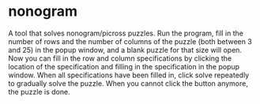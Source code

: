 # nonogram
A tool that solves nonogram/picross puzzles.
Run the program, fill in the number of rows and the number of columns of the puzzle (both between 3 and 25) in the popup
window, and a blank puzzle for that size will open. Now you can fill in the row and column specifications by clicking the
location of the specification and filling in the specification in the popup window. When all specifications have been filled in,
click solve repeatedly to gradually solve the puzzle. When you cannot click the button anymore, the puzzle is done.
